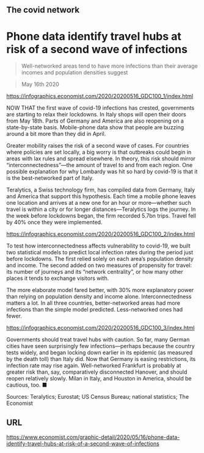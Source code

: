 ## The covid network

# Phone data identify travel hubs at risk of a second wave of infections

> Well-networked areas tend to have more infections than their average incomes and population densities suggest

> May 16th 2020



https://infographics.economist.com/2020/20200516_GDC100_1/index.html

NOW THAT the first wave of covid-19 infections has crested, governments are starting to relax their lockdowns. In Italy shops will open their doors from May 18th. Parts of Germany and America are also reopening on a state-by-state basis. Mobile-phone data show that people are buzzing around a bit more than they did in April.

Greater mobility raises the risk of a second wave of cases. For countries where policies are set locally, a big worry is that outbreaks could begin in areas with lax rules and spread elsewhere. In theory, this risk should mirror “interconnectedness”—the amount of travel to and from each region. One possible explanation for why Lombardy was hit so hard by covid-19 is that it is the best-networked part of Italy.

Teralytics, a Swiss technology firm, has compiled data from Germany, Italy and America that support this hypothesis. Each time a mobile phone leaves one location and arrives at a new one for an hour or more—whether such travel is within a city or for longer distances—Teralytics logs the journey. In the week before lockdowns began, the firm recorded 5.7bn trips. Travel fell by 40% once they were implemented.



https://infographics.economist.com/2020/20200516_GDC100_2/index.html

To test how interconnectedness affects vulnerability to covid-19, we built two statistical models to predict local infection rates during the period just before lockdowns. The first relied solely on each area’s population density and income. The second added on two measures of propensity for travel: its number of journeys and its “network centrality”, or how many other places it tends to exchange visitors with.

The more elaborate model fared better, with 30% more explanatory power than relying on population density and income alone. Interconnectedness matters a lot. In all three countries, better-networked areas had more infections than the simple model predicted. Less-networked ones had fewer.



https://infographics.economist.com/2020/20200516_GDC100_3/index.html

Governments should treat travel hubs with caution. So far, many German cities have seen surprisingly few infections—perhaps because the country tests widely, and began locking down earlier in its epidemic (as measured by the death toll) than Italy did. Now that Germany is easing restrictions, its infection rate may rise again. Well-networked Frankfurt is probably at greater risk than, say, comparatively disconnected Hanover, and should reopen relatively slowly. Milan in Italy, and Houston in America, should be cautious, too. ■

Sources: Teralytics; Eurostat; US Census Bureau; national statistics; The Economist



## URL

https://www.economist.com/graphic-detail/2020/05/16/phone-data-identify-travel-hubs-at-risk-of-a-second-wave-of-infections
